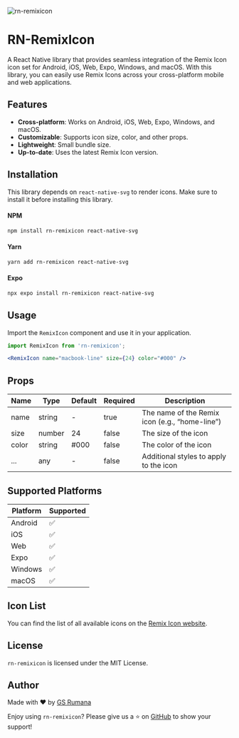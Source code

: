 ![rn-remixicon](https://gs-rumana.com/rn-home.png)
# RN-RemixIcon

A React Native library that provides seamless integration of the Remix Icon icon set for Android, iOS, Web, Expo, Windows, and macOS. With this library, you can easily use Remix Icons across your cross-platform mobile and web applications.

## Features
- **Cross-platform**: Works on Android, iOS, Web, Expo, Windows, and macOS.
- **Customizable**: Supports icon size, color, and other props.
- **Lightweight**: Small bundle size.
- **Up-to-date**: Uses the latest Remix Icon version.

## Installation

This library depends on `react-native-svg` to render icons. Make sure to install it before installing this library.

#### NPM
```bash
npm install rn-remixicon react-native-svg
```

#### Yarn
```bash
yarn add rn-remixicon react-native-svg
```

#### Expo

```bash
npx expo install rn-remixicon react-native-svg
```

## Usage

Import the `RemixIcon` component and use it in your application.

```jsx
import RemixIcon from 'rn-remixicon';

<RemixIcon name="macbook-line" size={24} color="#000" />
```

## Props
| Name | Type | Default | Required | Description |
| ---- | ---- | ------- | -------- | ----------- |
| name | string | - | true | The name of the Remix icon (e.g., “home-line”) |
| size | number | 24 | false | The size of the icon |
| color | string | #000 | false | The color of the icon |
| ... | any | - | false | Additional styles to apply to the icon |

## Supported Platforms

| Platform | Supported |
| -------- | --------- |
| Android | ✅ |
| iOS | ✅ |
| Web | ✅ |
| Expo | ✅ |
| Windows | ✅ |
| macOS | ✅ |

## Icon List

You can find the list of all available icons on the [Remix Icon website](https://remixicon.com/).

## License

`rn-remixicon` is licensed under the MIT License.

## Author

Made with ❤️ by [GS Rumana](https://gs-rumana.com/)

Enjoy using `rn-remixicon`? Please give us a ⭐ on [GitHub](https://github.com/gs-rumana/react-native-remixicon) to show your support!
